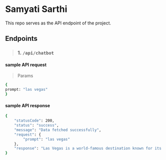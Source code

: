 # Samyati Sarthi
This repo serves as the API endpoint of the project.

## Endpoints
> ### 1. **`/api/chatbot`**
#### sample API request
> Params
```sh
{
prompt: "las vegas"
}
```

#### sample API response
```sh
{
    "statusCode": 200,
    "status": "success",
    "message": "Data fetched successfully",
    "request": {
        "prompt": "las vegas"
    },
    "response": "Las Vegas is a world-famous destination known for its vibrant nightlife, entertainment options, and iconic landmarks like the Strip, the High Roller observation wheel, and the iconic Bellagio fountains. Visitors can also explore the surrounding Grand Canyon, Hoover Dam, and other natural wonders."
}
```

